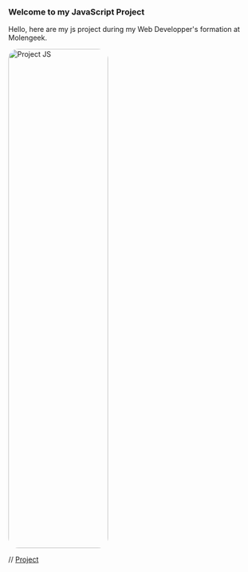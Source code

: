 ### Welcome to my JavaScript Project

Hello, here are my js project during my Web Developper's formation at Molengeek. 



<img src='./presentation/projectJS.jpg' style="width: 200px; height: 1000px; border-radius: 20px;" alt="Project JS">


// [Project](https://github.com/Yemenosaurus/cs22_projectjs_Adnan_Marcyl/projectJS.jpg "Project JS")

